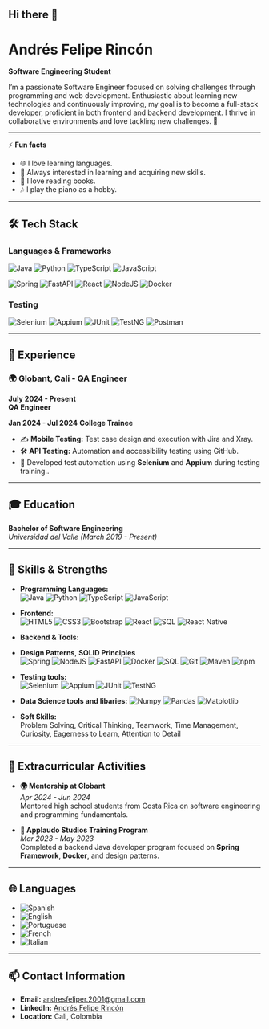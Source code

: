 
<!--
**andresfeliper3/andresfeliper3** is a ✨ _special_ ✨ repository because its `README.md` (this file) appears on your GitHub profile.

Here are some ideas to get you started:

- 🔭 I’m currently working on ...
- 🌱 I’m currently learning ...
- 👯 I’m looking to collaborate on ...
- 🤔 I’m looking for help with ...
- 💬 Ask me about ...
- 📫 How to reach me: ...
- 😄 Pronouns: ...
- ⚡ Fun fact: ...
-->

## Hi there 👋

# Andrés Felipe Rincón  
**Software Engineering Student**  

I’m a passionate Software Engineer focused on solving challenges through programming and web development. Enthusiastic about learning new technologies and continuously improving, my goal is to become a full-stack developer, proficient in both frontend and backend development. I thrive in collaborative environments and love tackling new challenges. 🌱

---

⚡ **Fun facts**
- 🌐 I love learning languages.
- 📘 Always interested in learning and acquiring new skills.
- 📖 I love reading books.
- 🎶 I play the piano as a hobby.

---

## 🛠️ **Tech Stack**

### Languages & Frameworks
![Java](https://img.shields.io/badge/Java-%23ED8B00.svg?style=for-the-badge&logo=java&logoColor=white)
![Python](https://img.shields.io/badge/Python-%2314354C.svg?style=for-the-badge&logo=python&logoColor=white)
![TypeScript](https://img.shields.io/badge/TypeScript-%23007ACC.svg?style=for-the-badge&logo=typescript&logoColor=white)
![JavaScript](https://img.shields.io/badge/JavaScript-%23F7DF1E.svg?style=for-the-badge&logo=javascript&logoColor=black)

![Spring](https://img.shields.io/badge/Spring-%236DB33F.svg?style=for-the-badge&logo=spring&logoColor=white)
![FastAPI](https://img.shields.io/badge/FastAPI-%2300C7B7.svg?style=for-the-badge&logo=fastapi&logoColor=white)
![React](https://img.shields.io/badge/React-%2361DAFB.svg?style=for-the-badge&logo=react&logoColor=black)
![NodeJS](https://img.shields.io/badge/Node.js-339933?style=for-the-badge&logo=nodedotjs&logoColor=white)
![Docker](https://img.shields.io/badge/Docker-%232496ED.svg?style=for-the-badge&logo=docker&logoColor=white)

### Testing 
![Selenium](https://img.shields.io/badge/Selenium-%2343B02A.svg?style=for-the-badge&logo=selenium&logoColor=white)
![Appium](https://img.shields.io/badge/Appium-%232075E6.svg?style=for-the-badge&logo=appium&logoColor=white)
![JUnit](https://img.shields.io/badge/JUnit-%23E34F26.svg?style=for-the-badge&logo=JUnit5&logoColor=white)
![TestNG](https://img.shields.io/badge/TestNG-%23E34F26.svg?style=for-the-badge)
![Postman](https://img.shields.io/badge/Postman-%23FF6C37.svg?style=for-the-badge&logo=postman&logoColor=white)

---

## 💼 **Experience**

### 🌍 **Globant, Cali - QA Engineer**  
**July 2024 - Present**  
**QA Engineer**

**Jan 2024 - Jul 2024**
**College Trainee**
- ✍️ **Mobile Testing:** Test case design and execution with Jira and Xray.  
- 🛠️ **API Testing:** Automation and accessibility testing using GitHub.
- 🔧 Developed test automation using **Selenium** and **Appium** during testing training..  

---

## 🎓 **Education**

**Bachelor of Software Engineering**  
_Universidad del Valle (March 2019 - Present)_  

---

## 🌟 **Skills & Strengths**
- **Programming Languages:**  
  ![Java](https://img.shields.io/badge/Java-%23ED8B00.svg?style=for-the-badge&logo=java&logoColor=white) ![Python](https://img.shields.io/badge/Python-%2314354C.svg?style=for-the-badge&logo=python&logoColor=white) ![TypeScript](https://img.shields.io/badge/TypeScript-%23007ACC.svg?style=for-the-badge&logo=typescript&logoColor=white) ![JavaScript](https://img.shields.io/badge/JavaScript-%23F7DF1E.svg?style=for-the-badge&logo=javascript&logoColor=black)

- **Frontend:**  
  ![HTML5](https://img.shields.io/badge/HTML5-E34F26?style=for-the-badge&logo=html5&logoColor=white) ![CSS3](https://img.shields.io/badge/CSS3-%231572B6.svg?style=for-the-badge&logo=css3&logoColor=white) ![Bootstrap](https://img.shields.io/badge/Bootstrap-%23563D7C.svg?style=for-the-badge&logo=bootstrap&logoColor=white) ![React](https://img.shields.io/badge/React-%2361DAFB.svg?style=for-the-badge&logo=react&logoColor=black) ![SQL](https://img.shields.io/badge/SQL-%234169E1.svg?style=for-the-badge&logo=postgresql&logoColor=white) ![React Native](https://img.shields.io/badge/React_Native-%2361DAFB.svg?style=for-the-badge&logo=react&logoColor=black)

- **Backend & Tools:**
-  **Design Patterns**, **SOLID Principles**  
![Spring](https://img.shields.io/badge/Spring-%236DB33F.svg?style=for-the-badge&logo=spring&logoColor=white) ![NodeJS](https://img.shields.io/badge/Node.js-339933?style=for-the-badge&logo=nodedotjs&logoColor=white) ![FastAPI](https://img.shields.io/badge/FastAPI-%2300C7B7.svg?style=for-the-badge&logo=fastapi&logoColor=white)
 ![Docker](https://img.shields.io/badge/Docker-%232496ED.svg?style=for-the-badge&logo=docker&logoColor=white) ![SQL](https://img.shields.io/badge/SQL-%234169E1.svg?style=for-the-badge&logo=postgresql&logoColor=white) ![Git](https://img.shields.io/badge/Git-%23F05033.svg?style=for-the-badge&logo=git&logoColor=white) ![Maven](https://img.shields.io/badge/Maven-%23645BAF.svg?style=for-the-badge&logo=apache-maven&logoColor=white) ![npm](https://img.shields.io/badge/npm-%23CB3837.svg?style=for-the-badge&logo=npm&logoColor=white)

- **Testing tools:**  
  ![Selenium](https://img.shields.io/badge/Selenium-%2343B02A.svg?style=for-the-badge&logo=selenium&logoColor=white) ![Appium](https://img.shields.io/badge/Appium-%232075E6.svg?style=for-the-badge&logo=appium&logoColor=white) ![JUnit](https://img.shields.io/badge/JUnit-%23E34F26.svg?style=for-the-badge&logo=JUnit5&logoColor=white) ![TestNG](https://img.shields.io/badge/TestNG-%23E34F26.svg?style=for-the-badge)

- **Data Science tools and libaries:**
  ![Numpy](https://img.shields.io/badge/Numpy-%23013243.svg?style=for-the-badge&logo=numpy&logoColor=white) ![Pandas](https://img.shields.io/badge/Pandas-%23150458.svg?style=for-the-badge&logo=pandas&logoColor=white) ![Matplotlib](https://img.shields.io/badge/Matplotlib-%23ffffff.svg?style=for-the-badge&logo=plotly&logoColor=blue)


- **Soft Skills:**  
  Problem Solving, Critical Thinking, Teamwork, Time Management, Curiosity, Eagerness to Learn, Attention to Detail

---

## 🏅 **Extracurricular Activities**

- **🌍 Mentorship at Globant**  
  _Apr 2024 - Jun 2024_  
  Mentored high school students from Costa Rica on software engineering and programming fundamentals.

- **📘 Applaudo Studios Training Program**  
  _Mar 2023 - May 2023_  
  Completed a backend Java developer program focused on **Spring Framework**, **Docker**, and design patterns.

---

## 🌐 **Languages**

- ![Spanish](https://img.shields.io/badge/Spanish-Native-red?style=for-the-badge)  
- ![English](https://img.shields.io/badge/English-Advanced-blue?style=for-the-badge)  
- ![Portuguese](https://img.shields.io/badge/Portuguese-Intermediate-green?style=for-the-badge)  
- ![French](https://img.shields.io/badge/French-Intermediate-lightblue?style=for-the-badge)  
- ![Italian](https://img.shields.io/badge/Italian-Basic-yellow?style=for-the-badge)  

---

## 📫 **Contact Information**

- **Email:** andresfeliper.2001@gmail.com  
- **LinkedIn:** [Andrés Felipe Rincón](https://www.linkedin.com/in/andres-felipe-rincon)  
- **Location:** Cali, Colombia


